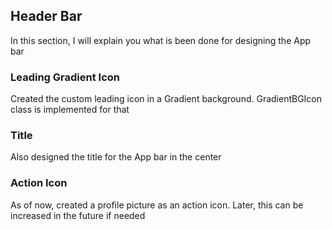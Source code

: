 ## Header Bar

In this section, I will explain you what is been done for designing the App bar

### Leading Gradient Icon

Created the custom leading icon in a Gradient background. GradientBGIcon class is implemented for that

### Title

Also designed the title for the App bar in the center

### Action Icon

As of now, created a profile picture as an action icon. Later, this can be increased in the future if needed